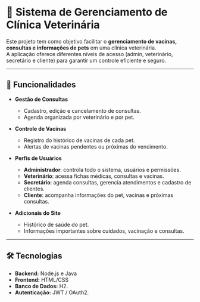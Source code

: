 # 🐾 Sistema de Gerenciamento de Clínica Veterinária

Este projeto tem como objetivo facilitar o **gerenciamento de vacinas, consultas e informações de pets** em uma clínica veterinária.  
A aplicação oferece diferentes níveis de acesso (admin, veterinário, secretário e cliente) para garantir um controle eficiente e seguro.

---

## 🚀 Funcionalidades

- **Gestão de Consultas**  
  - Cadastro, edição e cancelamento de consultas.  
  - Agenda organizada por veterinário e por pet.  

- **Controle de Vacinas**  
  - Registro do histórico de vacinas de cada pet.  
  - Alertas de vacinas pendentes ou próximas do vencimento.  

- **Perfis de Usuários**  
  - **Administrador**: controla todo o sistema, usuários e permissões.  
  - **Veterinário**: acessa fichas médicas, consultas e vacinas.  
  - **Secretário**: agenda consultas, gerencia atendimentos e cadastro de clientes.  
  - **Cliente**: acompanha informações do pet, vacinas e próximas consultas.  

- **Adicionais do Site**  
  - Histórico de saúde do pet.  
  - Informações importantes sobre cuidados, vacinação e consultas.  

---

## 🛠️ Tecnologias 

- **Backend:** Node.js e Java
- **Frontend:** HTML/CSS 
- **Banco de Dados:** H2.  
- **Autenticação:** JWT / OAuth2.  


